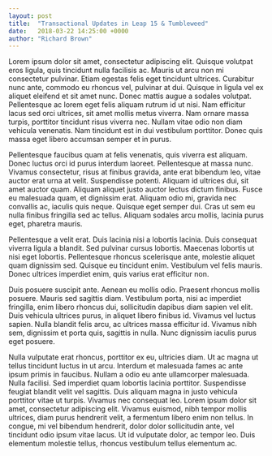 ```yaml
---
layout: post
title:  "Transactional Updates in Leap 15 & Tumbleweed"
date:   2018-03-22 14:25:00 +0000
author: "Richard Brown"
---
```

Lorem ipsum dolor sit amet, consectetur adipiscing elit. Quisque volutpat eros ligula, quis tincidunt nulla facilisis ac. Mauris ut arcu non mi consectetur pulvinar. Etiam egestas felis eget tincidunt ultrices. Curabitur nunc ante, commodo eu rhoncus vel, pulvinar at dui. Quisque in ligula vel ex aliquet eleifend et sit amet nunc. Donec mattis augue a sodales volutpat. Pellentesque ac lorem eget felis aliquam rutrum id ut nisi. Nam efficitur lacus sed orci ultrices, sit amet mollis metus viverra. Nam ornare massa turpis, porttitor tincidunt risus viverra nec. Nullam vitae odio non diam vehicula venenatis. Nam tincidunt est in dui vestibulum porttitor. Donec quis massa eget libero accumsan semper et in purus.

Pellentesque faucibus quam at felis venenatis, quis viverra est aliquam. Donec luctus orci id purus interdum laoreet. Pellentesque at massa nunc. Vivamus consectetur, risus at finibus gravida, ante erat bibendum leo, vitae auctor erat urna at velit. Suspendisse potenti. Aliquam id ultrices dui, sit amet auctor quam. Aliquam aliquet justo auctor lectus dictum finibus. Fusce eu malesuada quam, et dignissim erat. Aliquam odio mi, gravida nec convallis ac, iaculis quis neque. Quisque eget semper dui. Cras ut sem eu nulla finibus fringilla sed ac tellus. Aliquam sodales arcu mollis, lacinia purus eget, pharetra mauris.

Pellentesque a velit erat. Duis lacinia nisi a lobortis lacinia. Duis consequat viverra ligula a blandit. Sed pulvinar cursus lobortis. Maecenas lobortis ut nisi eget lobortis. Pellentesque rhoncus scelerisque ante, molestie aliquet quam dignissim sed. Quisque eu tincidunt enim. Vestibulum vel felis mauris. Donec ultrices imperdiet enim, quis varius erat efficitur non.

Duis posuere suscipit ante. Aenean eu mollis odio. Praesent rhoncus mollis posuere. Mauris sed sagittis diam. Vestibulum porta, nisi ac imperdiet fringilla, enim libero rhoncus dui, sollicitudin dapibus diam sapien vel elit. Duis vehicula ultrices purus, in aliquet libero finibus id. Vivamus vel luctus sapien. Nulla blandit felis arcu, ac ultrices massa efficitur id. Vivamus nibh sem, dignissim et porta quis, sagittis in nulla. Nunc dignissim iaculis purus eget posuere.

Nulla vulputate erat rhoncus, porttitor ex eu, ultricies diam. Ut ac magna ut tellus tincidunt luctus in ut arcu. Interdum et malesuada fames ac ante ipsum primis in faucibus. Nullam a odio eu ante ullamcorper malesuada. Nulla facilisi. Sed imperdiet quam lobortis lacinia porttitor. Suspendisse feugiat blandit velit vel sagittis. Duis aliquam magna in justo vehicula porttitor vitae ut turpis. Vivamus nec consequat leo. Lorem ipsum dolor sit amet, consectetur adipiscing elit. Vivamus euismod, nibh tempor mollis ultrices, diam purus hendrerit velit, a fermentum libero enim non tellus. In congue, mi vel bibendum hendrerit, dolor dolor sollicitudin ante, vel tincidunt odio ipsum vitae lacus. Ut id vulputate dolor, ac tempor leo. Duis elementum molestie tellus, rhoncus vestibulum tellus elementum ac. 
